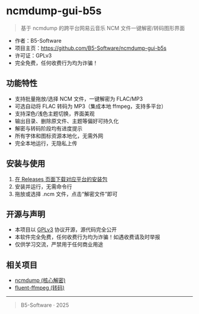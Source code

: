 # ncmdump-gui-b5s

> 基于 ncmdump 的跨平台网易云音乐 NCM 文件一键解密/转码图形界面

- 作者：B5-Software
- 项目主页：https://github.com/B5-Software/ncmdump-gui-b5s
- 许可证：GPLv3
- 完全免费，任何收费行为均为诈骗！

## 功能特性
- 支持批量拖放/选择 NCM 文件，一键解密为 FLAC/MP3
- 可选自动将 FLAC 转码为 MP3（集成本地 ffmpeg，支持多平台）
- 支持深色/浅色主题切换，界面美观
- 输出目录、删除原文件、主题等偏好可持久化
- 解密与转码阶段均有进度提示
- 所有字体和图标资源本地化，无需外网
- 完全本地运行，无隐私上传

## 安装与使用
1. [在 Releases 页面下载对应平台的安装包](https://github.com/B5-Software/ncmdump-gui-b5s/releases)
2. 安装并运行，无需命令行
3. 拖放或选择 .ncm 文件，点击“解密文件”即可

## 开源与声明
- 本项目以 [GPLv3](https://www.gnu.org/licenses/gpl-3.0.html) 协议开源，源代码完全公开
- 本软件完全免费，任何收费行为均为诈骗！如遇收费请及时举报
- 仅供学习交流，严禁用于任何商业用途

## 相关项目
- [ncmdump (核心解密)](https://github.com/Binaryify/ncmdump)
- [fluent-ffmpeg (转码)](https://github.com/fluent-ffmpeg/node-fluent-ffmpeg)

---

> B5-Software · 2025
